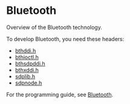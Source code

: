 # Bluetooth

Overview of the Bluetooth technology.

To develop Bluetooth, you need these headers:

 * [bthddi.h](..\bthddi\~PORTAL~bthddi.md)
 * [bthioctl.h](..\bthioctl\~PORTAL~bthioctl.md)
 * [bthsdpddi.h](..\bthsdpddi\~PORTAL~bthsdpddi.md)
 * [bthxddi.h](..\bthxddi\~PORTAL~bthxddi.md)
 * [sdplib.h](..\sdplib\~PORTAL~sdplib.md)
 * [sdpnode.h](..\sdpnode\~PORTAL~sdpnode.md)

For the programming guide, see [Bluetooth](===404===https://docs.microsoft.com/en-us/windows-hardware/drivers/bltooth).
